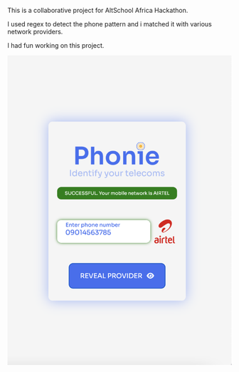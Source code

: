 This is a collaborative project for AltSchool Africa Hackathon. 

I used regex to detect the phone pattern and i matched it with various network providers.

I had fun working on this project.

![](./images/screenshot.png)